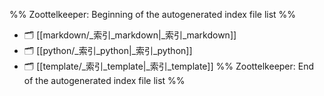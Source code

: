 %% Zoottelkeeper: Beginning of the autogenerated index file list  %%
- 🗂️ [[markdown/_索引_markdown|_索引_markdown]]
- 🗂️ [[python/_索引_python|_索引_python]]
- 🗂️ [[template/_索引_template|_索引_template]]
%% Zoottelkeeper: End of the autogenerated index file list  %%
